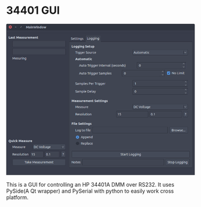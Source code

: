 # 34401 GUI

![Preview of main window](https://raw.githubusercontent.com/AkBKukU/34401AGUI/master/10-media/preview.png "Preview")

This is a GUI for controlling an HP 34401A DMM over RS232. It uses PySide(A Qt wrapper) and PySerial with python to easily work cross platform. 


